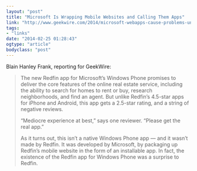 ```yaml
---
layout: "post"
title: "Microsoft Is Wrapping Mobile Websites and Calling Them Apps"
link: "http://www.geekwire.com/2014/microsoft-webapps-cause-problems-unaware-companies/"
tags: 
- "links"
date: "2014-02-25 01:28:43"
ogtype: "article"
bodyclass: "post"
---
```


Blain Hanley Frank, reporting for GeekWire:

> The new Redfin app for Microsoft’s Windows Phone promises to deliver the core features of the online real estate service, including the ability to search for homes to rent or buy, research neighborhoods, and find an agent. But unlike Redfin’s 4.5-star apps for iPhone and Android, this app gets a 2.5-star rating, and a string of negative reviews.
> 
> “Mediocre experience at best,” says one reviewer. “Please get the real app.”
> 
> As it turns out, this isn’t a native Windows Phone app — and it wasn’t made by Redfin. It was developed by Microsoft, by packaging up Redfin’s mobile website in the form of an installable app. In fact, the existence of the Redfin app for Windows Phone was a surprise to Redfin.